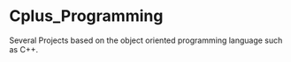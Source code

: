 # Cplus_Programming
Several Projects based on the object oriented programming language such as C++.
